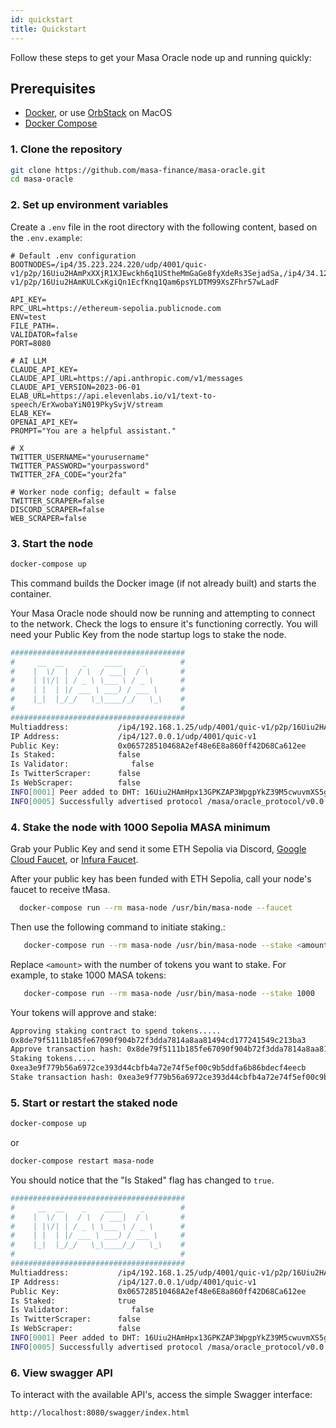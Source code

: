 ```yaml
---
id: quickstart
title: Quickstart
---
```


Follow these steps to get your Masa Oracle node up and running quickly:

## Prerequisites

- [Docker](https://docs.docker.com/), or use [OrbStack](https://orbstack.dev/) on MacOS
- [Docker Compose](https://docs.docker.com/compose/install/)

### 1. Clone the repository

```bash
git clone https://github.com/masa-finance/masa-oracle.git
cd masa-oracle
```

### 2. Set up environment variables

Create a `.env` file in the root directory with the following content, based on the `.env.example`:

```plaintext
# Default .env configuration
BOOTNODES=/ip4/35.223.224.220/udp/4001/quic-v1/p2p/16Uiu2HAmPxXXjR1XJEwckh6q1UStheMmGaGe8fyXdeRs3SejadSa,/ip4/34.121.111.128/udp/4001/quic-v1/p2p/16Uiu2HAmKULCxKgiQn1EcfKnq1Qam6psYLDTM99XsZFhr57wLadF

API_KEY=
RPC_URL=https://ethereum-sepolia.publicnode.com
ENV=test
FILE_PATH=.
VALIDATOR=false
PORT=8080

# AI LLM
CLAUDE_API_KEY=
CLAUDE_API_URL=https://api.anthropic.com/v1/messages
CLAUDE_API_VERSION=2023-06-01
ELAB_URL=https://api.elevenlabs.io/v1/text-to-speech/ErXwobaYiN019PkySvjV/stream
ELAB_KEY=
OPENAI_API_KEY=
PROMPT="You are a helpful assistant."

# X
TWITTER_USERNAME="yourusername"
TWITTER_PASSWORD="yourpassword"
TWITTER_2FA_CODE="your2fa"

# Worker node config; default = false
TWITTER_SCRAPER=false
DISCORD_SCRAPER=false
WEB_SCRAPER=false
```

### 3. Start the node

```bash
docker-compose up
```

This command builds the Docker image (if not already built) and starts the container.

Your Masa Oracle node should now be running and attempting to connect to the network. Check the logs to ensure it's functioning correctly. You will need your Public Key from the node startup logs to stake the node.

```bash
#######################################
#     __  __    _    ____    _        #
#    |  \/  |  / \  / ___|  / \       #
#    | |\/| | / _ \ \___ \ / _ \      #
#    | |  | |/ ___ \ ___) / ___ \     #
#    |_|  |_/_/   \_\____/_/   \_\    #
#                                     #
#######################################
Multiaddress:           /ip4/192.168.1.25/udp/4001/quic-v1/p2p/16Uiu2HAm28dTN2WVWD2y2bjzwPdym59XASDfQsSktCtejtNR9Vox
IP Address:             /ip4/127.0.0.1/udp/4001/quic-v1
Public Key:             0x065728510468A2ef48e6E8a860ff42D68Ca612ee
Is Staked:              false
Is Validator:              false
Is TwitterScraper:      false
Is WebScraper:          false
INFO[0001] Peer added to DHT: 16Uiu2HAmHpx13GPKZAP3WpgpYkZ39M5cwuvmXS5gGvrsa5ofLNoq 
INFO[0005] Successfully advertised protocol /masa/oracle_protocol/v0.0.9-beta-dev
```

### 4. Stake the node with 1000 Sepolia MASA minimum

Grab your Public Key and send it some ETH Sepolia via Discord, [Google Cloud Faucet](https://cloud.google.com/application/web3/faucet/ethereum/sepolia), or [Infura Faucet](https://www.infura.io/faucet/sepolia).

After your public key has been funded with ETH Sepolia, call your node's faucet to receive tMasa.

```bash
  docker-compose run --rm masa-node /usr/bin/masa-node --faucet
```

Then use the following command to initiate staking.:

```bash
   docker-compose run --rm masa-node /usr/bin/masa-node --stake <amount>
```

   Replace `<amount>` with the number of tokens you want to stake. For example, to stake 1000 MASA tokens:
  
```bash
   docker-compose run --rm masa-node /usr/bin/masa-node --stake 1000
```

Your tokens will approve and stake:

```bash
Approving staking contract to spend tokens.....
0x8de79f5111b185fe67090f904b72f3dda7814a8aa81494cd177241549c213ba3
Approve transaction hash: 0x8de79f5111b185fe67090f904b72f3dda7814a8aa81494cd177241549c213ba3
Staking tokens.....
0xea3e9f779b56a6972ce393d44cbfb4a72e74f5ef00c9b5ddfa6b86bdecf4eecb
Stake transaction hash: 0xea3e9f779b56a6972ce393d44cbfb4a72e74f5ef00c9b5ddfa6b86bdecf4eecb
```

### 5. Start or restart the staked node

```bash
docker-compose up
```

or

```bash
docker-compose restart masa-node
```

You should notice that the "Is Staked" flag has changed to `true`.

```bash
#######################################
#     __  __    _    ____    _        #
#    |  \/  |  / \  / ___|  / \       #
#    | |\/| | / _ \ \___ \ / _ \      #
#    | |  | |/ ___ \ ___) / ___ \     #
#    |_|  |_/_/   \_\____/_/   \_\    #
#                                     #
#######################################
Multiaddress:           /ip4/192.168.1.25/udp/4001/quic-v1/p2p/16Uiu2HAm28dTN2WVWD2y2bjzwPdym59XASDfQsSktCtejtNR9Vox
IP Address:             /ip4/127.0.0.1/udp/4001/quic-v1
Public Key:             0x065728510468A2ef48e6E8a860ff42D68Ca612ee
Is Staked:              true
Is Validator:              false
Is TwitterScraper:      false
Is WebScraper:          false
INFO[0001] Peer added to DHT: 16Uiu2HAmHpx13GPKZAP3WpgpYkZ39M5cwuvmXS5gGvrsa5ofLNoq 
INFO[0005] Successfully advertised protocol /masa/oracle_protocol/v0.0.9-beta-dev
```

### 6. View swagger API

To interact with the available API's, access the simple Swagger interface:

```bash
http://localhost:8080/swagger/index.html
```
